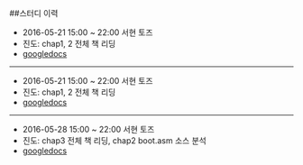 ##스터디 이력

- 2016-05-21 15:00 ~ 22:00 서현 토즈
 - 진도: chap1, 2 전체 책 리딩
 - [googledocs](https://docs.google.com/document/d/1FoR_1mac6czwvMqZjJg6MQ2fvS_dHqRebPz8U5bIUAI/edit)

---

- 2016-05-21 15:00 ~ 22:00 서현 토즈
 - 진도: chap1, 2 전체 책 리딩
 - [googledocs](https://docs.google.com/document/d/1FoR_1mac6czwvMqZjJg6MQ2fvS_dHqRebPz8U5bIUAI/edit)

---


- 2016-05-28 15:00 ~ 22:00 서현 토즈
 - 진도: chap3 전체 책 리딩, chap2 boot.asm 소스 분석
 - [googledocs](https://docs.google.com/document/d/19-RevEGeu-QjkXB4grO9piyd9Oni5U4ODQNBOPV27SY/edit)
